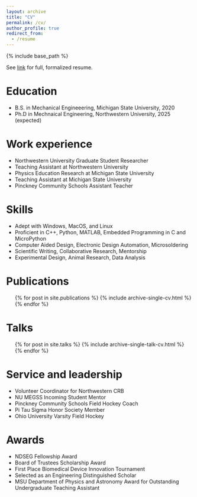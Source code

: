 ```yaml
---
layout: archive
title: "CV"
permalink: /cv/
author_profile: true
redirect_from:
  - /resume
---
```


{% include base_path %}

See [link](/files/Gabrielle%20Wink%20Resume%20Extended.pdf) for full, formalized resume.

Education
======
* B.S. in Mechanical Engineeering, Michigan State University, 2020
* Ph.D in Mechnaical Engineering, Northwestern University, 2025 (expected)

Work experience
======
* Northwestern University Graduate Student Researcher
* Teaching Assistant at Northwestern University
* Physics Education Research at Michigan State University
* Teaching Assistant at Michigan State University
* Pinckney Community Schools Assistant Teacher
  

Skills
======
* Adept with Windows, MacOS, and Linux
* Proficient in C++, Python, MATLAB, Embedded Programming in C and MicroPython
* Computer Aided Design, Electronic Design Automation, Microsoldering
* Scientific Writing, Collaborative Research, Mentorship
* Experimental Design, Animal Research, Data Analysis

Publications
======
  <ul>{% for post in site.publications %}
    {% include archive-single-cv.html %}
  {% endfor %}</ul>
  
Talks
======
  <ul>{% for post in site.talks %}
    {% include archive-single-talk-cv.html %}
  {% endfor %}</ul>
  
<!-- Teaching
======
  <ul>{% for post in site.teaching %}
    {% include archive-single-cv.html %}
  {% endfor %}</ul> -->
  
Service and leadership
======
* Volunteer Coordinator for Northwestern CRB
* NU MEGSS Incoming Student Mentor
* Pinckney Community Schools Field Hockey Coach
* Pi Tau Sigma Honor Society Member
* Ohio University Varsity Field Hockey
  
Awards
=====
* NDSEG Fellowship Award
* Board of Trustees Scholarship Award
* First Place Biomedical Device Innovation Tournament
* Selected as an Engineering Distinguished Scholar
* MSU Department of Physics and Astronomy Award for Outstanding Undergraduate Teaching Assistant


